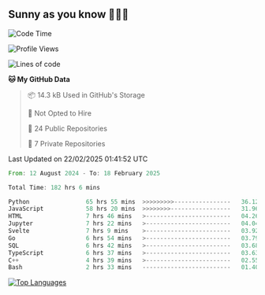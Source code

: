 ## Sunny as you know 🫨🫨👋

<!--START_SECTION:waka-->
![Code Time](http://img.shields.io/badge/Code%20Time-182%20hrs%2038%20mins-blue)

![Profile Views](http://img.shields.io/badge/Profile%20Views-8-blue)

![Lines of code](https://img.shields.io/badge/From%20Hello%20World%20I%27ve%20Written-239.0%20thousand%20lines%20of%20code-blue)

**🐱 My GitHub Data** 

> 📦 14.3 kB Used in GitHub's Storage 
 > 
> 🚫 Not Opted to Hire
 > 
> 📜 24 Public Repositories 
 > 
> 🔑 7 Private Repositories 
 > 

 Last Updated on 22/02/2025 01:41:52 UTC
<!--END_SECTION:waka-->

<!--START_SECTION:code-->

```rust
From: 12 August 2024 - To: 18 February 2025

Total Time: 182 hrs 6 mins

Python                65 hrs 55 mins  >>>>>>>>>----------------   36.12 %
JavaScript            58 hrs 20 mins  >>>>>>>>-----------------   31.96 %
HTML                  7 hrs 46 mins   >------------------------   04.26 %
Jupyter               7 hrs 22 mins   >------------------------   04.04 %
Svelte                7 hrs 9 mins    >------------------------   03.92 %
Go                    6 hrs 54 mins   >------------------------   03.79 %
SQL                   6 hrs 42 mins   >------------------------   03.68 %
TypeScript            6 hrs 37 mins   >------------------------   03.63 %
C++                   4 hrs 39 mins   >------------------------   02.55 %
Bash                  2 hrs 33 mins   -------------------------   01.40 %
```

<!--END_SECTION:code-->


<a href="https://github.com/Ex0TiiC24" align="left"><img src="https://github-readme-stats.vercel.app/api/top-langs/?username=Ex0TiiC24&langs_count=10&title_color=0891b2&text_color=ffffff&icon_color=0891b2&bg_color=1c1917&hide_border=true&locale=en&custom_title=Top%20%Languages" alt="Top Languages" /></a>


